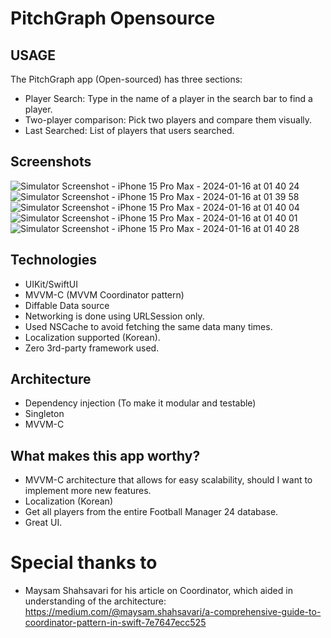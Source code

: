 # PitchGraph Opensource

## USAGE

The PitchGraph app (Open-sourced) has three sections:
- Player Search: Type in the name of a player in the search bar to find a player.
- Two-player comparison: Pick two players and compare them visually.
- Last Searched: List of players that users searched.

## Screenshots
![Simulator Screenshot - iPhone 15 Pro Max - 2024-01-16 at 01 40 24](https://github.com/jamesryu108/PitchGraphOpenSource/assets/33236626/c4f4491b-a06d-4c5d-888c-0ead2cbd6b99)
![Simulator Screenshot - iPhone 15 Pro Max - 2024-01-16 at 01 39 58](https://github.com/jamesryu108/PitchGraphOpenSource/assets/33236626/db72e2a2-b74b-458a-ab6f-81bd5db591f2)
![Simulator Screenshot - iPhone 15 Pro Max - 2024-01-16 at 01 40 04](https://github.com/jamesryu108/PitchGraphOpenSource/assets/33236626/9a32cb44-ee52-4ef4-8294-2f071bbb53ba)
![Simulator Screenshot - iPhone 15 Pro Max - 2024-01-16 at 01 40 01](https://github.com/jamesryu108/PitchGraphOpenSource/assets/33236626/5ddb5b64-6284-4602-a767-fb0b66bee934)
![Simulator Screenshot - iPhone 15 Pro Max - 2024-01-16 at 01 40 28](https://github.com/jamesryu108/PitchGraphOpenSource/assets/33236626/8413a3d4-d12f-4f48-8749-7867d1d1040f)


## Technologies

* UIKit/SwiftUI
* MVVM-C (MVVM Coordinator pattern)
* Diffable Data source
* Networking is done using URLSession only.
* Used NSCache to avoid fetching the same data many times.
* Localization supported (Korean).
* Zero 3rd-party framework used.

## Architecture

* Dependency injection (To make it modular and testable)
* Singleton
* MVVM-C


## What makes this app worthy?

* MVVM-C architecture that allows for easy scalability, should I want to implement more new features.
* Localization (Korean)
* Get all players from the entire Football Manager 24 database.
* Great UI.

# Special thanks to
* Maysam Shahsavari for his article on Coordinator, which aided in understanding of the architecture: https://medium.com/@maysam.shahsavari/a-comprehensive-guide-to-coordinator-pattern-in-swift-7e7647ecc525

